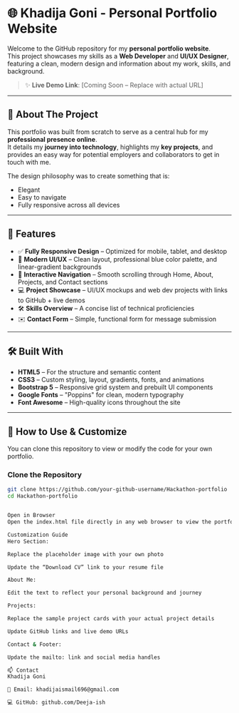# 🌐 Khadija Goni - Personal Portfolio Website

Welcome to the GitHub repository for my **personal portfolio website**.  
This project showcases my skills as a **Web Developer** and **UI/UX Designer**, featuring a clean, modern design and information about my work, skills, and background.

> ✨ **Live Demo Link**: [Coming Soon – Replace with actual URL]  

---

## 📖 About The Project

This portfolio was built from scratch to serve as a central hub for my **professional presence online**.  
It details my **journey into technology**, highlights my **key projects**, and provides an easy way for potential employers and collaborators to get in touch with me.

The design philosophy was to create something that is:
- Elegant  
- Easy to navigate  
- Fully responsive across all devices

---

## 🚀 Features

- ✅ **Fully Responsive Design** – Optimized for mobile, tablet, and desktop  
- 🎨 **Modern UI/UX** – Clean layout, professional blue color palette, and linear-gradient backgrounds  
- 🔗 **Interactive Navigation** – Smooth scrolling through Home, About, Projects, and Contact sections  
- 💻 **Project Showcase** – UI/UX mockups and web dev projects with links to GitHub + live demos  
- 🛠 **Skills Overview** – A concise list of technical proficiencies  
- ✉️ **Contact Form** – Simple, functional form for message submission  

---

## 🛠️ Built With

- **HTML5** – For the structure and semantic content  
- **CSS3** – Custom styling, layout, gradients, fonts, and animations  
- **Bootstrap 5** – Responsive grid system and prebuilt UI components  
- **Google Fonts** – "Poppins" for clean, modern typography  
- **Font Awesome** – High-quality icons throughout the site  

---

## 🔧 How to Use & Customize

You can clone this repository to view or modify the code for your own portfolio.

### Clone the Repository
```bash
git clone https://github.com/your-github-username/Hackathon-portfolio
cd Hackathon-portfolio


Open in Browser
Open the index.html file directly in any web browser to view the portfolio.

Customization Guide
Hero Section:

Replace the placeholder image with your own photo

Update the “Download CV” link to your resume file

About Me:

Edit the text to reflect your personal background and journey

Projects:

Replace the sample project cards with your actual project details

Update GitHub links and live demo URLs

Contact & Footer:

Update the mailto: link and social media handles

📫 Contact
Khadija Goni

📧 Email: khadijaismail696@gmail.com

💻 GitHub: github.com/Deeja-ish

